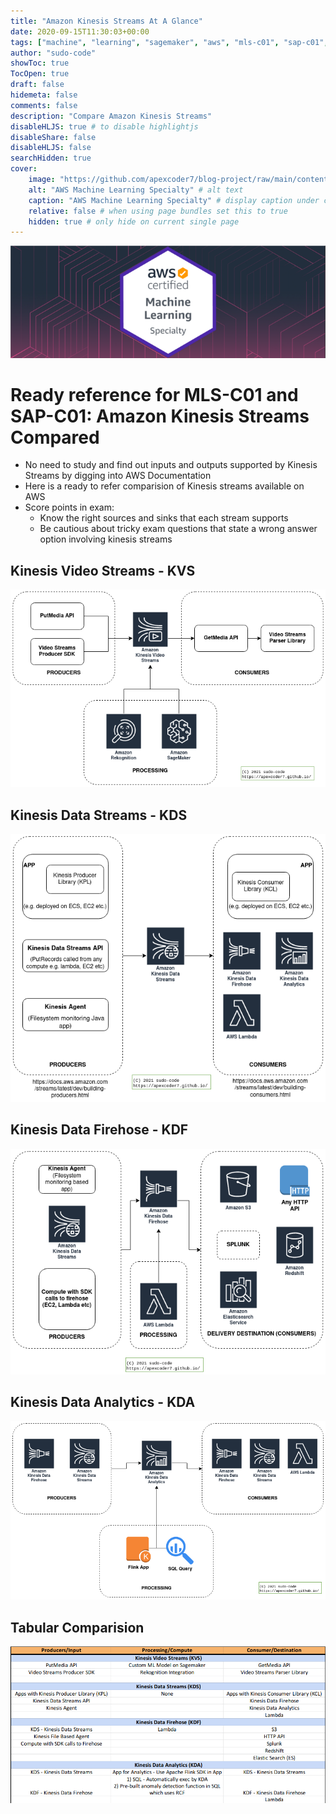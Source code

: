 ```yaml
---
title: "Amazon Kinesis Streams At A Glance"
date: 2020-09-15T11:30:03+00:00
tags: ["machine", "learning", "sagemaker", "aws", "mls-c01", "sap-c01", "specialty", "architect", "professional", "exam", "kinesis", "compared"]
author: "sudo-code"
showToc: true
TocOpen: true
draft: false
hidemeta: false
comments: false
description: "Compare Amazon Kinesis Streams"
disableHLJS: true # to disable highlightjs
disableShare: false
disableHLJS: false
searchHidden: true
cover:
    image: "https://github.com/apexcoder7/blog-project/raw/main/content/posts/tech/ml/mls-c01/assets/images/general/aws-cert-back.png" # image path/url
    alt: "AWS Machine Learning Specialty" # alt text
    caption: "AWS Machine Learning Specialty" # display caption under cover
    relative: false # when using page bundles set this to true
    hidden: true # only hide on current single page
---
```

![Cover](https://github.com/apexcoder7/blog-project/raw/main/content/posts/tech/ml/mls-c01/assets/images/general/aws-cert-back.png#center)

# Ready reference for MLS-C01 and SAP-C01: Amazon Kinesis Streams Compared
* No need to study and find out inputs and outputs supported by Kinesis Streams by digging into AWS Documentation
* Here is a ready to refer comparision of Kinesis streams available on AWS
* Score points in exam: 
    * Know the right sources and sinks that each stream supports
    * Be cautious about tricky exam questions that state a wrong answer option involving kinesis streams

## Kinesis Video Streams - KVS
![Kinesis Video Streams](https://github.com/apexcoder7/blog-project/raw/main/content/posts/tech/ml/mls-c01/assets/images/kinesis/KVS.png#center)

## Kinesis Data Streams - KDS
![Kinesis Data Streams](https://github.com/apexcoder7/blog-project/raw/main/content/posts/tech/ml/mls-c01/assets/images/kinesis/KDS.png#center)

## Kinesis Data Firehose - KDF
![Kinesis Data Firehose](https://github.com/apexcoder7/blog-project/raw/main/content/posts/tech/ml/mls-c01/assets/images/kinesis/KDF.png#center)

## Kinesis Data Analytics - KDA
![Kinesis Data Analytics](https://github.com/apexcoder7/blog-project/raw/main/content/posts/tech/ml/mls-c01/assets/images/kinesis/KDA.png#center)

## Tabular Comparision
![Tabular](https://github.com/apexcoder7/blog-project/raw/main/content/posts/tech/ml/mls-c01/assets/images/kinesis/kinesis-streams-table.png#center)